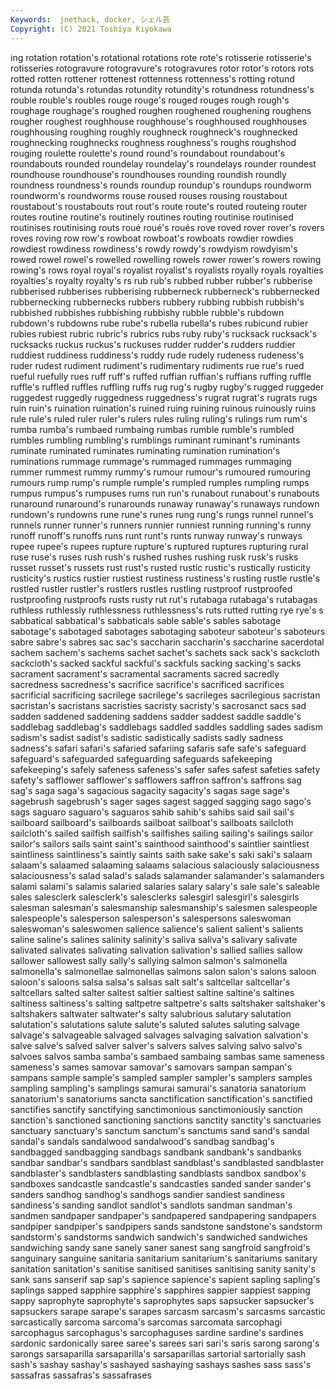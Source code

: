```yaml
---
Keywords:  jnethack, docker, シェル芸
Copyright: (C) 2021 Toshiya Kiyokawa
---
```

ing
rotation rotation's rotational rotations rote rote's rotisserie rotisserie's rotisseries rotogravure
rotogravure's rotogravures rotor rotor's rotors rots rotted rotten rottener rottenest
rottenness rottenness's rotting rotund rotunda rotunda's rotundas rotundity rotundity's rotundness
rotundness's rouble rouble's roubles rouge rouge's rouged rouges rough rough's
roughage roughage's roughed roughen roughened roughening roughens rougher roughest roughhouse
roughhouse's roughhoused roughhouses roughhousing roughing roughly roughneck roughneck's roughnecked roughnecking
roughnecks roughness roughness's roughs roughshod rouging roulette roulette's round round's
roundabout roundabout's roundabouts rounded roundelay roundelay's roundelays rounder roundest roundhouse
roundhouse's roundhouses rounding roundish roundly roundness roundness's rounds roundup roundup's
roundups roundworm roundworm's roundworms rouse roused rouses rousing roustabout roustabout's
roustabouts rout rout's route route's routed routeing router routes routine
routine's routinely routines routing routinise routinised routinises routinising routs roué
roué's roués rove roved rover rover's rovers roves roving row
row's rowboat rowboat's rowboats rowdier rowdies rowdiest rowdiness rowdiness's rowdy
rowdy's rowdyism rowdyism's rowed rowel rowel's rowelled rowelling rowels rower
rower's rowers rowing rowing's rows royal royal's royalist royalist's royalists
royally royals royalties royalties's royalty royalty's rs rub rub's rubbed
rubber rubber's rubberise rubberised rubberises rubberising rubberneck rubberneck's rubbernecked rubbernecking
rubbernecks rubbers rubbery rubbing rubbish rubbish's rubbished rubbishes rubbishing rubbishy
rubble rubble's rubdown rubdown's rubdowns rube rube's rubella rubella's rubes
rubicund rubier rubies rubiest rubric rubric's rubrics rubs ruby ruby's
rucksack rucksack's rucksacks ruckus ruckus's ruckuses rudder rudder's rudders ruddier
ruddiest ruddiness ruddiness's ruddy rude rudely rudeness rudeness's ruder rudest
rudiment rudiment's rudimentary rudiments rue rue's rued rueful ruefully rues
ruff ruff's ruffed ruffian ruffian's ruffians ruffing ruffle ruffle's ruffled
ruffles ruffling ruffs rug rug's rugby rugby's rugged ruggeder ruggedest
ruggedly ruggedness ruggedness's rugrat rugrat's rugrats rugs ruin ruin's ruination
ruination's ruined ruing ruining ruinous ruinously ruins rule rule's ruled
ruler ruler's rulers rules ruling ruling's rulings rum rum's rumba
rumba's rumbaed rumbaing rumbas rumble rumble's rumbled rumbles rumbling rumbling's
rumblings ruminant ruminant's ruminants ruminate ruminated ruminates ruminating rumination rumination's
ruminations rummage rummage's rummaged rummages rummaging rummer rummest rummy rummy's
rumour rumour's rumoured rumouring rumours rump rump's rumple rumple's rumpled
rumples rumpling rumps rumpus rumpus's rumpuses rums run run's runabout
runabout's runabouts runaround runaround's runarounds runaway runaway's runaways rundown rundown's
rundowns rune rune's runes rung rung's rungs runnel runnel's runnels
runner runner's runners runnier runniest running running's runny runoff runoff's
runoffs runs runt runt's runts runway runway's runways rupee rupee's
rupees rupture rupture's ruptured ruptures rupturing rural ruse ruse's ruses
rush rush's rushed rushes rushing rusk rusk's rusks russet russet's
russets rust rust's rusted rustic rustic's rustically rusticity rusticity's rustics
rustier rustiest rustiness rustiness's rusting rustle rustle's rustled rustler rustler's
rustlers rustles rustling rustproof rustproofed rustproofing rustproofs rusts rusty rut
rut's rutabaga rutabaga's rutabagas ruthless ruthlessly ruthlessness ruthlessness's ruts rutted
rutting rye rye's s sabbatical sabbatical's sabbaticals sable sable's sables
sabotage sabotage's sabotaged sabotages sabotaging saboteur saboteur's saboteurs sabre sabre's
sabres sac sac's saccharin saccharin's saccharine sacerdotal sachem sachem's sachems
sachet sachet's sachets sack sack's sackcloth sackcloth's sacked sackful sackful's
sackfuls sacking sacking's sacks sacrament sacrament's sacramental sacraments sacred sacredly
sacredness sacredness's sacrifice sacrifice's sacrificed sacrifices sacrificial sacrificing sacrilege sacrilege's
sacrileges sacrilegious sacristan sacristan's sacristans sacristies sacristy sacristy's sacrosanct sacs
sad sadden saddened saddening saddens sadder saddest saddle saddle's saddlebag
saddlebag's saddlebags saddled saddles saddling sades sadism sadism's sadist sadist's
sadistic sadistically sadists sadly sadness sadness's safari safari's safaried safariing
safaris safe safe's safeguard safeguard's safeguarded safeguarding safeguards safekeeping safekeeping's
safely safeness safeness's safer safes safest safeties safety safety's safflower
safflower's safflowers saffron saffron's saffrons sag sag's saga saga's sagacious
sagacity sagacity's sagas sage sage's sagebrush sagebrush's sager sages sagest
sagged sagging sago sago's sags saguaro saguaro's saguaros sahib sahib's
sahibs said sail sail's sailboard sailboard's sailboards sailboat sailboat's sailboats
sailcloth sailcloth's sailed sailfish sailfish's sailfishes sailing sailing's sailings sailor
sailor's sailors sails saint saint's sainthood sainthood's saintlier saintliest saintliness
saintliness's saintly saints saith sake sake's saki saki's salaam salaam's
salaamed salaaming salaams salacious salaciously salaciousness salaciousness's salad salad's salads
salamander salamander's salamanders salami salami's salamis salaried salaries salary salary's
sale sale's saleable sales salesclerk salesclerk's salesclerks salesgirl salesgirl's salesgirls
salesman salesman's salesmanship salesmanship's salesmen salespeople salespeople's salesperson salesperson's salespersons
saleswoman saleswoman's saleswomen salience salience's salient salient's salients saline saline's
salines salinity salinity's saliva saliva's salivary salivate salivated salivates salivating
salivation salivation's sallied sallies sallow sallower sallowest sally sally's sallying
salmon salmon's salmonella salmonella's salmonellae salmonellas salmons salon salon's salons
saloon saloon's saloons salsa salsa's salsas salt salt's saltcellar saltcellar's
saltcellars salted salter saltest saltier saltiest saltine saltine's saltines saltiness
saltiness's salting saltpetre saltpetre's salts saltshaker saltshaker's saltshakers saltwater saltwater's
salty salubrious salutary salutation salutation's salutations salute salute's saluted salutes
saluting salvage salvage's salvageable salvaged salvages salvaging salvation salvation's salve
salve's salved salver salver's salvers salves salving salvo salvo's salvoes
salvos samba samba's sambaed sambaing sambas same sameness sameness's sames
samovar samovar's samovars sampan sampan's sampans sample sample's sampled sampler
sampler's samplers samples sampling sampling's samplings samurai samurai's sanatoria sanatorium
sanatorium's sanatoriums sancta sanctification sanctification's sanctified sanctifies sanctify sanctifying sanctimonious
sanctimoniously sanction sanction's sanctioned sanctioning sanctions sanctity sanctity's sanctuaries sanctuary
sanctuary's sanctum sanctum's sanctums sand sand's sandal sandal's sandals sandalwood
sandalwood's sandbag sandbag's sandbagged sandbagging sandbags sandbank sandbank's sandbanks sandbar
sandbar's sandbars sandblast sandblast's sandblasted sandblaster sandblaster's sandblasters sandblasting sandblasts
sandbox sandbox's sandboxes sandcastle sandcastle's sandcastles sanded sander sander's sanders
sandhog sandhog's sandhogs sandier sandiest sandiness sandiness's sanding sandlot sandlot's
sandlots sandman sandman's sandmen sandpaper sandpaper's sandpapered sandpapering sandpapers sandpiper
sandpiper's sandpipers sands sandstone sandstone's sandstorm sandstorm's sandstorms sandwich sandwich's
sandwiched sandwiches sandwiching sandy sane sanely saner sanest sang sangfroid
sangfroid's sanguinary sanguine sanitaria sanitarium sanitarium's sanitariums sanitary sanitation sanitation's
sanitise sanitised sanitises sanitising sanity sanity's sank sans sanserif sap
sap's sapience sapience's sapient sapling sapling's saplings sapped sapphire sapphire's
sapphires sappier sappiest sapping sappy saprophyte saprophyte's saprophytes saps sapsucker
sapsucker's sapsuckers sarape sarape's sarapes sarcasm sarcasm's sarcasms sarcastic sarcastically
sarcoma sarcoma's sarcomas sarcomata sarcophagi sarcophagus sarcophagus's sarcophaguses sardine sardine's
sardines sardonic sardonically saree saree's sarees sari sari's saris sarong
sarong's sarongs sarsaparilla sarsaparilla's sarsaparillas sartorial sartorially sash sash's sashay
sashay's sashayed sashaying sashays sashes sass sass's sassafras sassafras's sassafrases
